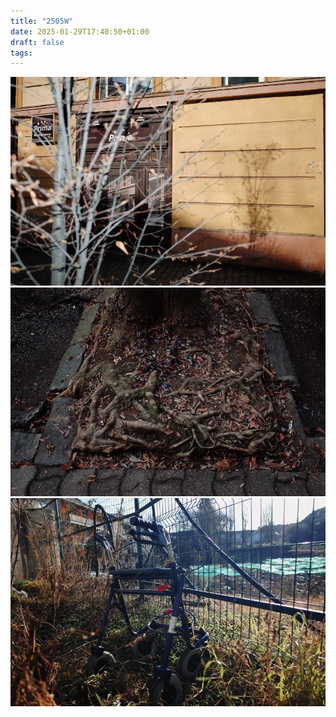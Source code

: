 ```yaml
---
title: "2505W"
date: 2025-01-29T17:40:50+01:00
draft: false
tags:
---
```


![FR002525](FR002525.JPG)
![FR002520](FR002520.JPG)
![FR002530](FR002530.JPG)